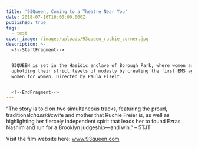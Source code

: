 ```yaml
---
title: '93Queen, Coming to a Theatre Near You'
date: 2018-07-16T16:00:00.000Z
published: true
tags:
  - test
cover_image: /images/uploads/93queen_ruchie_corner.jpg
description: >-
  <!--StartFragment-->


  93QUEEN is set in the Hasidic enclave of Borough Park, where women are
  upholding their strict levels of modesty by creating the first EMS agency by
  women for women. Directed by Paula Eiselt.


  <!--EndFragment-->
---
```

<!--StartFragment-->

“The story is told on two simultaneous tracks, featuring the proud, traditional*chassidic*wife and mother that Ruchie Freier is, as well as highlighting her fiercely independent spirit that leads her to found Ezras Nashim and run for a Brooklyn judgeship—and win.” – 5TJT

<!--EndFragment-->



<!--StartFragment-->

Visit the film website here: www.93queen.com

<!--EndFragment-->